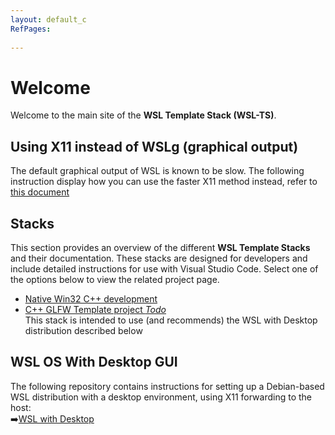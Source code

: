 ```yaml
---
layout: default_c
RefPages:
 
--- 
```

 
# Welcome
Welcome to the main site of the **WSL Template Stack (WSL-TS)**.

## Using X11 instead of WSLg (graphical output)
The default graphical output of WSL is known to be slow. The following instruction display how you can use the faster X11 method instead, refer to [this document](https://nicojane.github.io/WSL-Template-Stacks-Home/howto_wsl_using_x11)


## Stacks 
This section provides an overview of the different **WSL Template Stacks** and their documentation. These stacks are designed for developers and include detailed instructions for use with Visual Studio Code. Select one of the options below to view the related project page.

- [Native Win32 C++ development](https://nicojane.github.io/WSL-Development-Stack-Native-Win32-CPP/)
- [C++ GLFW Template project *Todo*](todo) <br>
This stack is intended to use (and recommends) the WSL with Desktop distribution described below


## WSL OS With Desktop GUI 
The following repository contains instructions for setting up a Debian-based WSL distribution with a desktop environment, using X11 forwarding to the host:<br>
➡️[WSL with Desktop](https://github.com/NicoJanE/WSL-OS-With-GUI-Desktop)


 